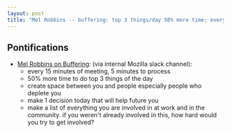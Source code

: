 ```yaml
---
layout: post
title: "Mel Robbins -- buffering: top 3 things/day 50% more time; every 15 minutes of meetings, 5mins to process; create space between you and people who deplete you; make 1 decision that will help future you; consider dropping those things you wouldn't try to get involved in if you weren't already doing them"
---
```


## Pontifications

* [Mel Robbins on Buffering](https://mel-robbins.mykajabi.com/p/31-sessions-buffering): (via internal Mozilla slack channel):
    * every 15 minutes of meeting, 5 minutes to process
    * 50% more time to do top 3 things of the day
    * create space between you and people especially people who deplete you
    * make 1 decision today that will help future you
    * make a list of everything you are involved in at work and in the community. if you weren't already involved in this, how hard would you try to get involved?